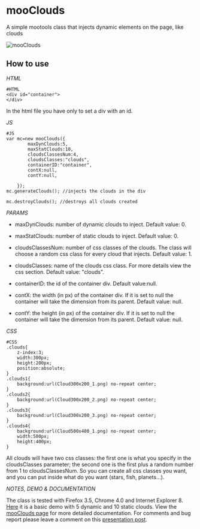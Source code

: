 mooClouds
==================

A simple mootools class that injects dynamic elements on the page, like clouds

![mooClouds](http://eqepa.com/Playground/Mootools/mooClouds/mooClouds187x80.png)
 
How to use
----------

*HTML*

	#HTML
	<div id="container">	
	</div>

In the html file you have only to set a div with an id.

*JS*

	#JS
    var mc=new mooClouds({
			maxDynClouds:5,
			maxStatClouds:10,
			cloudsClassesNum:4,
			cloudsClasses:"clouds",
			containerID:"container",
			contX:null,
			contY:null,
			
		});
	mc.generateClouds(); //injects the clouds in the div
	
	mc.destroyClouds(); //destroys all clouds created
	
	
*PARAMS*

* maxDynClouds: number of dynamic clouds to inject. Default value: 0.

* maxStatClouds: number of static clouds to inject. Default value: 0.

* cloudsClassesNum: number of css classes of the clouds. The class will choose a random css class for every cloud that injects. Default value: 1.

* cloudsClasses: name of the clouds css class. For more details view the css section. Default value: "clouds".

* containerID: the id of the container div. Default value:null.

* contX: the width (in px) of the container div. If it is set to null the container will take the dimension from its parent. Default value: null.

* contY: the height (in px) of the container div. If it is set to null the container will take the dimension from its parent. Default value: null.

*CSS*

	#CSS
	.clouds{
		z-index:3;
		width:300px;
		height:200px;
		position:absolute;
	}
	.clouds1{
		background:url(Cloud300x200_1.png) no-repeat center;
	}
	.clouds2{
		background:url(Cloud300x200_2.png) no-repeat center;
	}
	.clouds3{
		background:url(Cloud300x200_3.png) no-repeat center;
	}
	.clouds4{
		background:url(Cloud500x400_1.png) no-repeat center;
		width:500px;
		height:400px;
	}
	
All clouds will have two css classes: the first one is what you specify in the cloudsClasses parameter; the second one is the first plus a random number from 1 to cloudsClassesNum.
So you can create all css classes you want, and you can put inside what do you want (stars, fish, planets...).


*NOTES, DEMO & DOCUMENTATION*

The class is tested with Firefox 3.5, Chrome 4.0 and Internet Explorer 8.
[Here](http://eqepa.com/Playground/Mootools/mooClouds/Example/demo.html) it is a basic demo with 5 dynamic and 10 static clouds.
View the [mooClouds page](http://eqepa.com/en/projects/mootools-plugins/mooclouds/) for more detailed documentation.
For comments and bug report please leave a comment on this [presentation post](http://eqepa.com/en/blog/2010/03/mooclouds-0-6-released/).